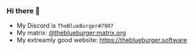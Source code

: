 ### Hi there 👋

- My Discord is `TheBlueBurger#7907`
- My matrix: [@theblueburger:matrix.org](https://matrix.to/#/@theblueburger:matrix.org)
- My extreamly good website: https://theblueburger.software
